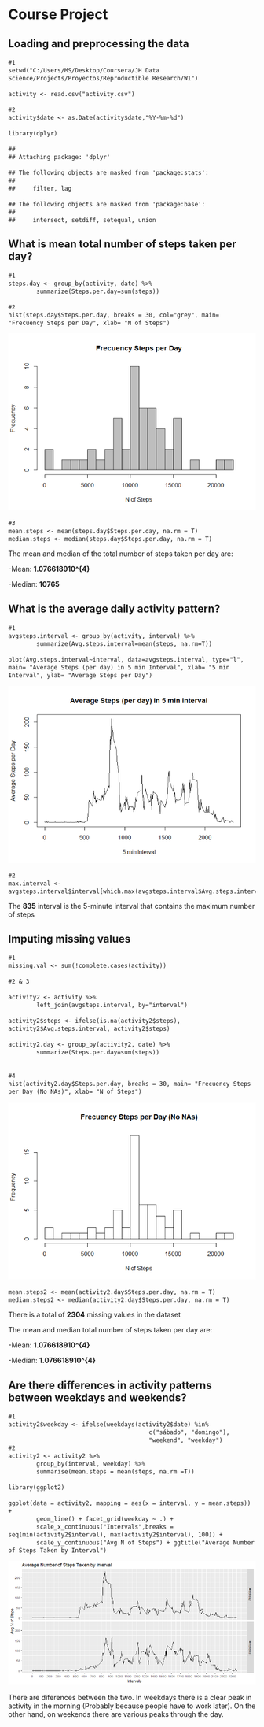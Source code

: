 Course Project
==============

Loading and preprocessing the data
----------------------------------

    #1
    setwd("C:/Users/MS/Desktop/Coursera/JH Data Science/Projects/Proyectos/Reproductible Research/W1")

    activity <- read.csv("activity.csv")

    #2
    activity$date <- as.Date(activity$date,"%Y-%m-%d")

    library(dplyr)

    ## 
    ## Attaching package: 'dplyr'

    ## The following objects are masked from 'package:stats':
    ## 
    ##     filter, lag

    ## The following objects are masked from 'package:base':
    ## 
    ##     intersect, setdiff, setequal, union

What is mean total number of steps taken per day?
-------------------------------------------------

    #1
    steps.day <- group_by(activity, date) %>%
            summarize(Steps.per.day=sum(steps))

    #2
    hist(steps.day$Steps.per.day, breaks = 30, col="grey", main= "Frecuency Steps per Day", xlab= "N of Steps")

![](PA1_template_files/figure-markdown_strict/mean-1.png)

    #3
    mean.steps <- mean(steps.day$Steps.per.day, na.rm = T)
    median.steps <- median(steps.day$Steps.per.day, na.rm = T)

The mean and median of the total number of steps taken per day are:

-Mean: **1.076618910^{4}**

-Median: **10765**

What is the average daily activity pattern?
-------------------------------------------

    #1
    avgsteps.interval <- group_by(activity, interval) %>%
            summarize(Avg.steps.interval=mean(steps, na.rm=T))

    plot(Avg.steps.interval~interval, data=avgsteps.interval, type="l", main= "Average Steps (per day) in 5 min Interval", xlab= "5 min Interval", ylab= "Average Steps per Day")

![](PA1_template_files/figure-markdown_strict/meanstepstaken-1.png)

    #2
    max.interval <- avgsteps.interval$interval[which.max(avgsteps.interval$Avg.steps.interval)]

The **835** interval is the 5-minute interval that contains the maximum
number of steps

Imputing missing values
-----------------------

    #1
    missing.val <- sum(!complete.cases(activity))

    #2 & 3

    activity2 <- activity %>%
            left_join(avgsteps.interval, by="interval")

    activity2$steps <- ifelse(is.na(activity2$steps), activity2$Avg.steps.interval, activity2$steps)

    activity2.day <- group_by(activity2, date) %>%
            summarize(Steps.per.day=sum(steps))


    #4
    hist(activity2.day$Steps.per.day, breaks = 30, main= "Frecuency Steps per Day (No NAs)", xlab= "N of Steps")

![](PA1_template_files/figure-markdown_strict/missingval-1.png)

    mean.steps2 <- mean(activity2.day$Steps.per.day, na.rm = T)
    median.steps2 <- median(activity2.day$Steps.per.day, na.rm = T)

There is a total of **2304** missing values in the dataset

The mean and median total number of steps taken per day are:

-Mean: **1.076618910^{4}**

-Median: **1.076618910^{4}**

Are there differences in activity patterns between weekdays and weekends?
-------------------------------------------------------------------------

    #1
    activity2$weekday <- ifelse(weekdays(activity2$date) %in% 
                                            c("sábado", "domingo"), 
                                            "weekend", "weekday")
    #2
    activity2 <- activity2 %>% 
            group_by(interval, weekday) %>% 
            summarise(mean.steps = mean(steps, na.rm =T))

    library(ggplot2)

    ggplot(data = activity2, mapping = aes(x = interval, y = mean.steps)) + 
            geom_line() + facet_grid(weekday ~ .) + 
            scale_x_continuous("Intervals",breaks = seq(min(activity2$interval), max(activity2$interval), 100)) + 
            scale_y_continuous("Avg N of Steps") + ggtitle("Average Number of Steps Taken by Interval")

![](PA1_template_files/figure-markdown_strict/differences-1.png)

There are diferences between the two. In weekdays there is a clear peak
in activity in the morning (Probably because people have to work later).
On the other hand, on weekends there are various peaks through the day.
